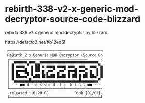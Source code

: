 # rebirth-338-v2-x-generic-mod-decryptor-source-code-blizzard

rebirth 338 v2.x generic mod decryptor by blizzard

https://defacto2.net/f/b12ed5f

```
 ⌐──────────────────────────────────────────¬
 ReBirth 2.x Generic MOD Decryptor (Source On
 ╒════════════════════════════════════──────·
 │ ▄▀▀▀▀▀▀▄▀▀▀▄▄▀▀▀▀▀▀▀▀▀▀▀▀▀▀▀▀▀▀▀▀▀▀▀▀▀▀▀▄
 │ █ ▀▀▀▀▄  █ ██ ▀ ▀▀▀█ ▀▀▀█ ▀▀▀▄ ▀▀▀▄ ▀▀▀▄ █
 │ █ █▀▀▀█▄ █ ▀▀ █ ▄▀▀  ▄▀▀  █▀▀█ ▀▀▀▄ █  █ █
 │ █ ██▄▄▄▀ ▀▄██ █▌█▄██ █▄██ █ ██ █ ██ ██▄▀ █
 │ ▀▄▄▄▄▄▄▄█▄▄▄▄▄▄▄▄▄▄▄▄▄▄▄▄▄▄▄▄▄▄█▄▄▄▄▄▄▄▄▀
 │ ····■■ d r e s s e d  t o  k i l l ■■····
 ╘════════════════════════════════════──────·
 ·released: 10.20.00            Disk [01/01]·
 ╘══════════════════════════════════════════╛
```
